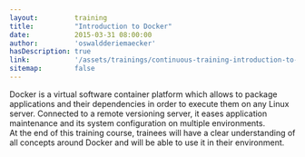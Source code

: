 ```yaml
---
layout:         training
title:          "Introduction to Docker"
date:           2015-03-31 08:00:00
author:         'oswaldderiemaecker'
hasDescription: true
link:           '/assets/trainings/continuous-training-introduction-to-docker.pdf'
sitemap:        false
---
```

Docker is a virtual software container platform which allows to package applications and their dependencies
in order to execute them on any Linux server. Connected to a remote versioning server, it eases application maintenance
and its system configuration on multiple environments.  
At the end of this training course, trainees will have a clear understanding of all concepts around Docker
and will be able to use it in their environment.
